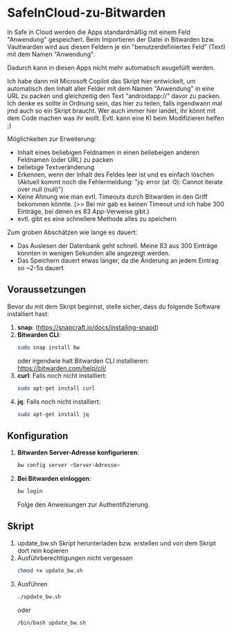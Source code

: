 # SafeInCloud-zu-Bitwarden


In Safe in Cloud werden die Apps standardmäßig mit einem Feld "Anwendung" gespeichert.
Beim Importieren der Datei in Bitwarden bzw. Vaultwarden wird aus diesen Feldern je ein "benutzerdefiniertes Feld" (Text) mit dem Namen "Anwendung".

Dadurch kann in diesen Apps nicht mehr automatisch asugefüllt werden.

Ich habe dann mit Microsoft Copilot das Skript hier entwickelt, um automatisch den Inhalt aller Felder mit dem Namen "Anwendung" in eine URL zu packen und gleichzeitig den Text "androidapp://" davor zu packen.
Ich denke es sollte in Ordnung sein, das hier zu teilen, falls irgendwann mal jmd auch so ein Skript braucht.
Wer auch immer hier landet, ihr könnt mit dem Code machen was ihr wollt. Evtl. kann eine KI beim Modifizieren helfen ;)


Möglichkeiten zur Erweiterung:
- Inhalt eines beliebigen Feldnamen in einen beliebeigen anderen Feldnamen (oder URL) zu packen
- beliebige Textveränderung
- Erkennen, wenn der Inhalt des Feldes leer ist und es einfach löschen (Aktuell kommt noch die Fehlermeldung: "jq: error (at <stdin>:0): Cannot iterate over null (null)")
- Keine Ahnung wie man evtl. Timeouts durch Bitwarden in den Griff bekommen könnte. (>> Bei mir gab es keinen Timeout und ich habe 300 Einträge, bei denen es 83 App-Verweise gibt.)
- evtl. gibt es eine schnellere Methode alles zu speichern

Zum groben Abschätzen wie lange es dauert:
- Das Auslesen der Datenbank geht schnell. Meine 83 aus 300 Einträge konnten in wenigen Sekunden alle angezeigt werden.
- Das Speichern dauert etwas länger, da die Änderung an jedem Eintrag so ~2-5s dauert





## Voraussetzungen

Bevor du mit dem Skript beginnst, stelle sicher, dass du folgende Software installiert hast:

1. **snap**: (https://snapcraft.io/docs/installing-snapd)
2. **Bitwarden CLI**:
    ```bash
    sudo snap install bw
    ```
    oder irgendwie halt Bitwarden CLI installieren: https://bitwarden.com/help/cli/
3. **curl**: Falls noch nicht installiert:
    ```bash
    sudo apt-get install curl
    ```
4. **jq**: Falls noch nicht installiert:
    ```bash
    sudo apt-get install jq
    ```

## Konfiguration

1. **Bitwarden Server-Adresse konfigurieren**:
    ```bash
    bw config server <Server-Adresse>
    ```
2. **Bei Bitwarden einloggen**:
    ```bash
    bw login
    ```

    Folge den Anweisungen zur Authentifizierung.

## Skript
1. update_bw.sh Skript herunterladen bzw. erstellen und von dem Skript dort rein kopieren
2. Ausführberechtigungen nicht vergessen
    ```bash
    chmod +x update_bw.sh
    ```
3. Ausführen
    ```bash
    ./update_bw.sh
    ```
    oder
    ```bash
    /bin/bash update_bw.sh
    ```
